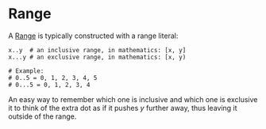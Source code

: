 # Range

A [Range](http://crystal-lang.org/api/Range.html) is typically constructed with a range literal:

```crystal
x..y  # an inclusive range, in mathematics: [x, y]
x...y # an exclusive range, in mathematics: [x, y)

# Example:
# 0..5 = 0, 1, 2, 3, 4, 5
# 0...5 = 0, 1, 2, 3, 4
```

An easy way to remember which one is inclusive and which one is exclusive it to think of the extra dot as if it pushes *y* further away, thus leaving it outside of the range.
